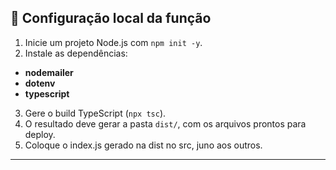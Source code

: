 ## 🧱 Configuração local da função

1. Inicie um projeto Node.js com `npm init -y`.
2. Instale as dependências:

- **nodemailer**
- **dotenv**
- **typescript**

3. Gere o build TypeScript (`npx tsc`).
4. O resultado deve gerar a pasta `dist/`, com os arquivos prontos para deploy.
5. Coloque o index.js gerado na dist no src, juno aos outros.

---
